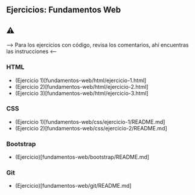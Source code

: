 ## Ejercicios: Fundamentos Web


## ⚠️
--> 
Para los ejercicios con código, revisa los comentarios, ahí encuentras las instrucciones <--

### HTML
* (Ejercicio 1)[fundamentos-web/html/ejercicio-1.html]
* (Ejercicio 2)[fundamentos-web/html/ejercicio-2.html]
* (Ejercicio 3)[fundamentos-web/html/ejercicio-3.html]

### CSS
* (Ejercicio 1)[fundamentos-web/css/ejercicio-1/README.md]
* (Ejercicio 2)[fundamentos-web/css/ejercicio-2/README.md]

### Bootstrap
* (Ejercicio)[fundamentos-web/bootstrap/README.md]

### Git
* (Ejercicio)[fundamentos-web/git/README.md]




